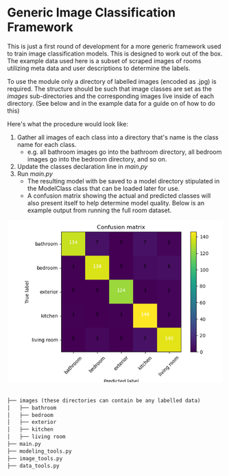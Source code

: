 # Generic Image Classification Framework
This is just a first round of development for a more generic framework used to train image classification models. This is designed to work out of the box. The example data used here is a subset of scraped images of rooms utilizing meta data and user descriptions to determine the labels. 

To use the module only a directory of labelled images (encoded as .jpg) is required. The structure should be such that image classes are set as the *images* sub-directories and the corresponding images live inside of each directory. (See below and in the example data for a guide on of how to do this) 

Here's what the procedure would look like:
1. Gather all images of each class into a directory that's name is the class name for each class. 
	* e.g. all bathroom images go into the bathroom directory, all bedroom images go into the bedroom directory, and so on.
2. Update the classes declaration line in *main.py* 
3. Run *main.py* 
	* The resulting model with be saved to a model directory stipulated in the ModelClass class that can be loaded later for use.
	* A confusion matrix showing the actual and predicted classes will also present itself to help determine model quality. Below is an example output from running the full room dataset.

![alt text](https://github.com/jonathonrambo/generic-image-classification-framework/blob/f91b0959ea144cb6debef0872ecf859078eff5ed/confusion.png?raw=true)

```markdown

├── images (these directories can contain be any labelled data)
│   ├── bathroom
│   ├── bedroom
│   ├── exterior
│   ├── kitchen
│   ├── living room
├── main.py
├── modeling_tools.py
├── image_tools.py
├── data_tools.py

```
